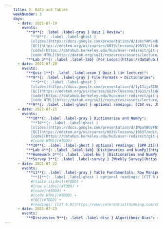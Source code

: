 ```yaml
---
    title: 3. Data and Tables
    weekNumber: 3
    days:
      - date: 2021-07-19
        events:
          "**8**{: .label .label-gray } Quiz 1 Review":
            "**8**{: .label .label-ghost }
            [slides](https://docs.google.com/presentation/d/1pbcfAMC4dw_hFBJQ1-HJmW5bi5GG61ZITHksbc1cMG8) •
            [QC](https://edstem.org/us/courses/6639/lessons/19633/slides/106324) •
            [code](https://datahub.berkeley.edu/hub/user-redirect/git-pull?repo=https%3A%2F%2Fgithub.com%2Fdata-6-berkeley%2Fsu21&urlpath=tree%2Fsu21%2Flecture%2Flec12%2Flec12.ipynb&branch=master) •
            [code HTML](http://data6.org/su21/resources/assets/lecture/lec12/lec12.html)"
          "**Lab 3**{: .label .label-lab} [For Loops](https://datahub.berkeley.edu/hub/user-redirect/git-pull?repo=https%3A%2F%2Fgithub.com%2Fdata-6-berkeley%2Fsu21&urlpath=tree%2Fsu21%2Flab%2Flab03%2Flab03.ipynb&branch=master)":
      - date: 2021-07-20
        events:
          "**Quiz 1**{: .label .label-exam } Quiz 1 (in lecture)":
          "**9**{: .label .label-gray } File Formats + Dictionaries":
            "**9**{: .label .label-ghost }
            [slides](https://docs.google.com/presentation/d/1yIJijx8I8Lshnpy7HsA4XqmYv_o016i0R8Uvknec378) •
            [QC](https://edstem.org/us/courses/6639/lessons/19635/slides/106329) •
            [code](https://datahub.berkeley.edu/hub/user-redirect/git-pull?repo=https%3A%2F%2Fgithub.com%2Fdata-6-berkeley%2Fsu21&urlpath=tree%2Fsu21%2Flecture%2Flec13%2Flec13.ipynb&branch=master) •
            [code HTML](http://data6.org/su21/resources/assets/lecture/lec13/lec13.html)"
          "**9**{: .label .label-ghost } optional readings: [CSV vs. JSON](https://medium.com/@martindrapeau/the-state-of-csv-and-json-d97d1486333), [Imports](https://www.digitalocean.com/community/tutorials/how-to-import-modules-in-python-3), [SPR 21](https://cs.stanford.edu/people/nick/py/python-dict.html), [TCS 12](https://runestone.academy/runestone/books/published/thinkcspy/Dictionaries/toctree.html)":
      - date: 2021-07-21
        events:
          "**10**{: .label .label-gray } Dictionaries and NumPy":
            "**10**{: .label .label-ghost }
            [slides](https://docs.google.com/presentation/d/1MpaVBUVFNXTuagucRF6VFdFQZMqtDGsO0dBlI7XFsy0/edit#slide=id.ge3cdea706a_0_0) •
            [QC](https://edstem.org/us/courses/6639/lessons/19637/edit/slides/106334) •
            [code](https://datahub.berkeley.edu/hub/user-redirect/git-pull?repo=https%3A%2F%2Fgithub.com%2Fdata-6-berkeley%2Fsu21&urlpath=tree%2Fsu21%2Flecture%2Flec14%2Flec14.ipynb&branch=master)" # •
            #[code HTML](#TODO)
          "**10**{: .label .label-ghost } optional readings: [SPR 21](https://cs.stanford.edu/people/nick/py/python-dict.html), [TCS 12](https://runestone.academy/runestone/books/published/thinkcspy/Dictionaries/toctree.html), [CIT 5](https://www.inferentialthinking.com/chapters/05/Sequences.html), [Data 8 Python ref](http://data8.org/fa20/python-reference.html)":
          "**Lab 4**{: .label .label-lab} [Dictionaries and NumPy](https://datahub.berkeley.edu/hub/user-redirect/git-pull?repo=https%3A%2F%2Fgithub.com%2Fdata-6-berkeley%2Fsu21&urlpath=tree%2Fsu21%2Flab%2Flab04%2Flab04.ipynb&branch=master)":
          "**Homework 3**{: .label .label-hw } [Dictionaries and NumPy](https://datahub.berkeley.edu/hub/user-redirect/git-pull?repo=https%3A%2F%2Fgithub.com%2Fdata-6-berkeley%2Fsu21&urlpath=tree%2Fsu21%2Fhw%2Fhw03%2Fhw03.ipynb&branch=master) **(due July 26th)**":
          "**Survey 3**{: .label .label-survey } [Weekly Survey](https://docs.google.com/forms/d/e/1FAIpQLScrqJ0MmbyTiRXrzk_0VGJtIvFXdUBMBg2b73xgAQGzOox2CA/closedform) **(due July 26th)**":
      - date: 2021-07-22
        events:
          "**11**{: .label .label-gray } Table Fundamentals; Row Manipulation":
            "**11**{: .label .label-ghost } optional readings: [CIT 6.0](https://www.inferentialthinking.com/chapters/06/Tables.html), [CIT 6.1-6.4](https://www.inferentialthinking.com/chapters/06/1/Sorting_Rows.html), [`are.` docs](http://data8.org/datascience/predicates.html?highlight=#datascience.predicates.are)"
            #[table slides](#TODO) •
            #[row slides](#TODO) •
            #[code](#TODO) •
            #[code HTML](#TODO) •
            #[QC](#TODO) •
            #readings: [CIT 6.0](https://www.inferentialthinking.com/chapters/06/Tables.html), [CIT 6.1-6.4](https://www.inferentialthinking.com/chapters/06/1/Sorting_Rows.html), [`are.` docs](http://data8.org/datascience/predicates.html?highlight=#datascience.predicates.are)"
      - date: 2021-07-23
        events:
          "**Discussion 3**{: .label .label-disc } Algorithmic Bias": #TODO
---
```

